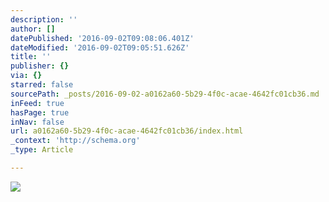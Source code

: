 ```yaml
---
description: ''
author: []
datePublished: '2016-09-02T09:08:06.401Z'
dateModified: '2016-09-02T09:05:51.626Z'
title: ''
publisher: {}
via: {}
starred: false
sourcePath: _posts/2016-09-02-a0162a60-5b29-4f0c-acae-4642fc01cb36.md
inFeed: true
hasPage: true
inNav: false
url: a0162a60-5b29-4f0c-acae-4642fc01cb36/index.html
_context: 'http://schema.org'
_type: Article

---
```

![](https://the-grid-user-content.s3-us-west-2.amazonaws.com/3a0e2378-aa0d-477f-a434-7e241df0b23f.jpg)
